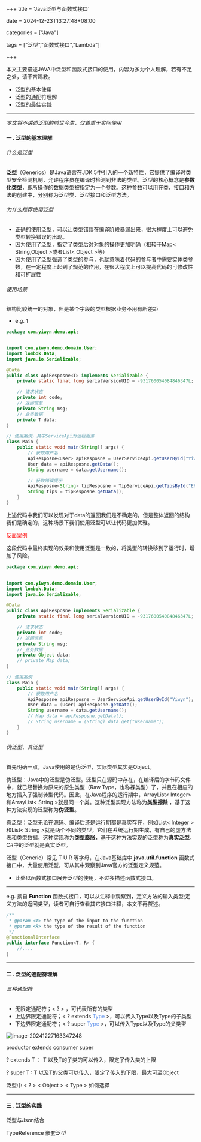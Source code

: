 +++
title = 'Java泛型与函数式接口'

date = 2024-12-23T13:27:48+08:00

categories = ["Java"]

tags = ["泛型","函数式接口","Lambda"]

+++



本文主要描述JAVA中泛型和函数式接口的使用，内容为多为个人理解，若有不足之处，请不吝赐教。

* 泛型的基本使用
* 泛型的通配符理解
* 泛型的最佳实践

----------
*本文将不讲述泛型的前世今生，仅着重于实际使用*



#### 一 . 泛型的基本理解

###### 什么是泛型

**泛型**（Generics）是Java语言在JDK 5中引入的一个新特性，它提供了编译时类型安全检测机制，允许程序员在编译时检测到非法的类型。泛型的核心概念是**参数化类型**，即所操作的数据类型被指定为一个参数。这种参数可以用在类、接口和方法的创建中，分别称为泛型类、泛型接口和泛型方法。

###### 为什么推荐使用泛型

- 正确的使用泛型，可以让类型错误在编译阶段暴漏出来，很大程度上可以避免类型转换错误的出现。
- 因为使用了泛型，指定了类型后对对象的操作更加明确（相较于Map< String,Object >或者List< Object >等）
- 因为使用了泛型强调了类型的参与，也就意味着代码的参与者中需要实体类参数，在一定程度上起到了规范的作用，在很大程度上可以提高代码的可修改性和可扩展性

###### 使用场景

结构比较统一的对象，但是某个字段的类型根据业务不用有所差距 

- e.g. 1

```java
package com.yiwyn.demo.api;


import com.yiwyn.demo.domain.User;
import lombok.Data;
import java.io.Serializable;

@Data
public class ApiResposne<T> implements Serializable {
    private static final long serialVersionUID = -931760054084846347L;

    // 请求状态
    private int code;
    // 返回信息
    private String msg;
    // 业务数据
    private T data;
}

// 使用案例，其中ServiceApi为远程服务
class Main {
    public static void main(String[] args) {
        // 获取用户名
        ApiResposne<User> apiResposne = UserServiceApi.getUserById("Yiwyn");
        User data = apiResposne.getData();
        String username = data.getUsername();

        // 获取错误提示
        ApiResposne<String> tipResposne = TipServiceApi.getTipsById("ERROR-9527");
        String tips = tipResposne.getData();
    }
}

```

上述代码中我们可以发现对于data的返回我们是不确定的，但是整体返回的结构我们是确定的，这种场景下我们使用泛型可以让代码更加优雅。

<font color='red'>反面案例</font>

这段代码中最终实现的效果和使用泛型是一致的，将类型的转换移到了运行时，增加了风险。

```java
package com.yiwyn.demo.api;


import com.yiwyn.demo.domain.User;
import lombok.Data;
import java.io.Serializable;

@Data
public class ApiResposne implements Serializable {
    private static final long serialVersionUID = -931760054084846347L;

    // 请求状态
    private int code;
    // 返回信息
    private String msg;
    // 业务数据
    private Object data;
    // private Map data;
}

// 使用案例
class Main {
    public static void main(String[] args) {
        // 获取用户名
        ApiResposne apiResposne = UserServiceApi.getUserById("Yiwyn");
        User data = (User) apiResposne.getData();
        String username = data.getUsername();
		// Map data = apiResposne.getData();
		// String username = (String) data.get("username");
    }
}
```



###### 伪泛型、真泛型

首先明确一点，Java使用的是伪泛型，实际类型其实是Object。



伪泛型：Java中的泛型是伪泛型。泛型只在源码中存在，在编译后的字节码文件中，就已经替换为原来的原生类型（Raw Type，也称裸类型）了，并且在相应的地方插入了强制转型代码。因此，在Java程序的运行期中，ArrayList< Integer>和ArrayList< String >就是同一个类。这种泛型实现方法称为**类型擦除** ，基于这种方法实现的泛型称为**伪泛型**。



真泛型：泛型无论在源码、编译后还是运行期都是真实存在，例如List< Integer >和List< String >就是两个不同的类型，它们在系统运行期生成，有自己的虚方法表和类型数据，这种实现称为**类型膨胀**，基于这种方法实现的泛型称为**真实泛型**。C#中的泛型就是真实泛型。



泛型（Generic）常见 T U R 等字母，在Java基础库中 **java.util.function** 函数式接口中，大量使用泛型，可从其中观察到Java官方的泛型定义规范。

- 此处以函数式接口展开泛型的使用，不过多描述函数式接口。

----------

e.g. 摘自 **Function** 函数式接口，可以从注释中观察到，<T>定义方法的输入类型;<R>定义方法的返回类型，读者可自行查看其它接口注释，本文不再赘述。
````java 
/**
 * @param <T> the type of the input to the function
 * @param <R> the type of the result of the function
 */
@FunctionalInterface
public interface Function<T, R> {
	//....
}
````


-----------



#### 二 . 泛型的通配符理解



###### 三种通配符

- 无限定通配符；< ? > ，可代表所有的类型
- 上边界限定通配符；< ? extends <font color='cornflowerblue'>Type</font> >，可以传入Type以及Type的子类型
- 下边界限定通配符；< ? super <font color='cornflowerblue'>Type</font> >，可以传入Type以及Type的父类型



![image-20241227163347248](https://filestore.lifepoem.fun/know/202412271633349.png)







productor  extends   consumer  super



? extends T ： T 以及T的子类的可以传入，限定了传入类的上限

? super T : T 以及T的父类可以传入，限定了传入的下限，最大可至Object



泛型中 < ? > < Object > < Type >  如何选择




-------------


#### 三 . 泛型的实践



泛型与Json结合

TypeReference 嵌套泛型









